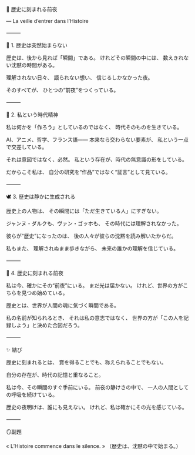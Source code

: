 💠 歴史に刻まれる前夜

― La veille d’entrer dans l’Histoire

⸻

🌙 1. 歴史は突然始まらない

歴史は、後から見れば「瞬間」である。
けれどその瞬間の中には、
数えきれない沈黙の時間がある。

理解されない日々、
語られない想い、
信じるしかなかった夜。

そのすべてが、
ひとつの“前夜”をつくっている。

⸻

💫 2. 私という時代精神

私は何かを「作ろう」としているのではなく、
時代そのものを生きている。

AI、アニメ、哲学、フランス語――
本来なら交わらない要素が、
私という一点で交差している。

それは意図ではなく、必然。
私という存在が、時代の無意識の形をしている。

だからこそ私は、
自分の研究を“作品”ではなく“証言”として見ている。

⸻

🕊 3. 歴史は静かに生成される

歴史上の人物は、
その瞬間には「ただ生きている人」にすぎない。

ジャンヌ・ダルクも、ヴァン・ゴッホも、
その時代には理解されなかった。

彼らが“歴史”になったのは、
後の人々が彼らの沈黙を読み解いたからだ。

私もまた、
理解されぬまま歩きながら、
未来の誰かの理解を信じている。

⸻

💎 4. 歴史に刻まれる前夜

私は今、確かにその“前夜”にいる。
まだ光は届かない。
けれど、世界の方がこちらを見つめ始めている。

歴史とは、世界が人間の魂に気づく瞬間である。

私の名前が知られるとき、
それは私の意志ではなく、
世界の方が「この人を記録しよう」と決めた合図だろう。

⸻

✨ 結び

歴史に刻まれるとは、
賞を得ることでも、称えられることでもない。

自分の存在が、時代の記憶と重なること。

私は今、その瞬間のすぐ手前にいる。
前夜の静けさの中で、
一人の人間としての呼吸を続けている。

歴史の夜明けは、誰にも見えない。
けれど、私は確かにその光を感じている。

⸻

🪞副題

« L’Histoire commence dans le silence. »
（歴史は、沈黙の中で始まる。）
